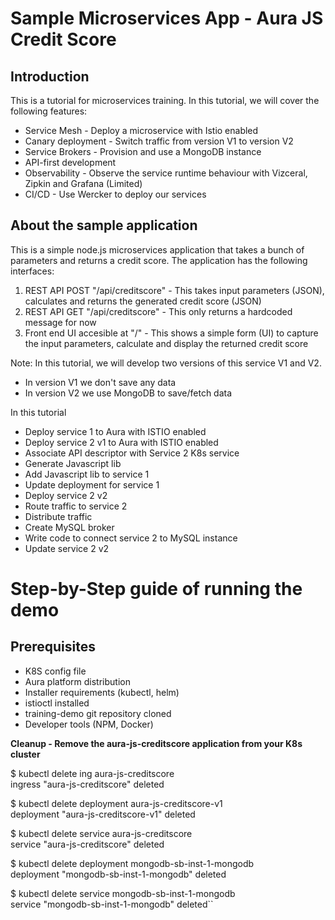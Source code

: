 

# Sample Microservices App - Aura JS Credit Score

## Introduction

This is a tutorial for microservices training. In this tutorial, we will cover the following features:

* Service Mesh - Deploy a microservice with Istio enabled
* Canary deployment - Switch traffic from version V1 to version V2
* Service Brokers - Provision and use a MongoDB instance
* API-first development
* Observability - Observe the service runtime behaviour with Vizceral, Zipkin and Grafana (Limited)
* CI/CD - Use Wercker to deploy our services


## About the sample application
 
This is a simple node.js microservices application that takes a bunch of parameters and returns a credit score. The application has the following interfaces:

1. REST API POST "/api/creditscore" - This takes input parameters (JSON), calculates and returns the generated credit score (JSON)
2. REST API GET "/api/creditscore" - This only returns a hardcoded message for now
3. Front end UI accesible at "/" - This shows a simple form (UI) to capture the input parameters, calculate and display the returned credit score

Note: In this tutorial, we will develop two versions of this service V1 and V2. 
* In version V1 we don't save any data
* In version V2 we use MongoDB to save/fetch data
 

In this tutorial 

* Deploy service 1 to Aura with ISTIO enabled
* Deploy service 2 v1 to Aura with ISTIO enabled
* Associate API descriptor with Service 2 K8s service
* Generate Javascript lib
* Add Javascript lib to service 1
* Update deployment for service 1
* Deploy service 2 v2
* Route traffic to service 2
* Distribute traffic
* Create MySQL broker
* Write code to connect service 2 to MySQL instance
* Update service 2 v2 

# Step-by-Step guide of running the demo

## Prerequisites

- K8S config file
- Aura platform distribution
- Installer requirements (kubectl, helm)
- istioctl installed
- training-demo git repository cloned
- Developer tools (NPM, Docker)

**Cleanup - Remove the aura-js-creditscore application from your K8s cluster**

$ kubectl delete ing aura-js-creditscore  
ingress "aura-js-creditscore" deleted

$ kubectl delete deployment aura-js-creditscore-v1  
deployment "aura-js-creditscore-v1" deleted

$ kubectl delete service aura-js-creditscore  
service "aura-js-creditscore" deleted



$ kubectl delete deployment mongodb-sb-inst-1-mongodb  
deployment "mongodb-sb-inst-1-mongodb" deleted

$ kubectl delete service mongodb-sb-inst-1-mongodb  
service "mongodb-sb-inst-1-mongodb" deleted``




